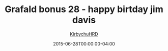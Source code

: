 ---
title: "Grafald bonus 28 - happy birtday jim davis"
type: "image"
date: 2015-06-28T00:00:00-04:00
draft: false
categories:
- comics
- collaborations
tags:
- grafald
image_path: "../img/2015/bonus_28.png"
alt_text: ""
author: "[KirbychuHRD](https://cohost.org/KirbychuHRD)"
---
